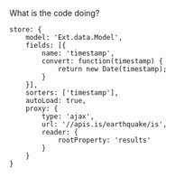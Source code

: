 What is the code doing?

    store: {
        model: 'Ext.data.Model',
        fields: [{
            name: 'timestamp',
            convert: function(timestamp) {
                return new Date(timestamp);
            }
        }],
        sorters: ['timestamp'],
        autoLoad: true,
        proxy: {
            type: 'ajax',
            url: '//apis.is/earthquake/is',
            reader: {
                rootProperty: 'results'
            }
        }
    }
